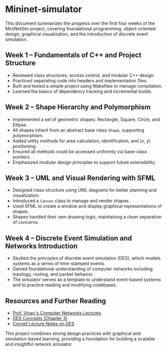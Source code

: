 # Mininet-simulator

This document summarizes the progress over the first four weeks of the MiniNetSim project, covering foundational programming, object-oriented design, graphical visualization, and the introduction of discrete event simulation.

## Week 1 – Fundamentals of C++ and Project Structure

- Reviewed class structures, access control, and modular C++ design.
- Practiced separating code into headers and implementation files.
- Built and tested a simple project using Makefiles to manage compilation.
- Learned the basics of dependency tracking and incremental builds.

## Week 2 – Shape Hierarchy and Polymorphism

- Implemented a set of geometric shapes: Rectangle, Square, Circle, and Ellipse.
- All shapes inherit from an abstract base class `Shape`, supporting polymorphism.
- Added utility methods for area calculation, identification, and (x, y) positioning.
- Ensured all methods could be accessed uniformly via base-class pointers.
- Emphasized modular design principles to support future extensibility.

## Week 3 – UML and Visual Rendering with SFML

- Designed class structure using UML diagrams for better planning and visualization.
- Introduced a `Canvas` class to manage and render shapes.
- Used SFML to create a window and display graphical representations of shapes.
- Shapes handled their own drawing logic, maintaining a clean separation of concerns.

## Week 4 – Discrete Event Simulation and Networks Introduction

- Studied the principles of discrete event simulation (DES), which models systems as a series of time-stamped events.
- Gained foundational understanding of computer networks including topology, routing, and packet behavior.
- The simulator serves as a template to understand event-based systems and to practice reading and modifying codebases.

## Resources and Further Reading

- [Prof. Vinay's Computer Networks Lectures](https://youtu.be/Lo_pIjzej1A?si=qcIB673zmFUzxZMj)
- [DES Concepts (Chapter 3)](https://cs.baylor.edu/~maurer/aida/desauto/chapter3.pdf)
- [Cornell Lecture Notes on DES](https://people.orie.cornell.edu/mru8/orie3120/lec/lec10.pdf)


This project combines strong design practices with graphical and simulation-based learning, providing a foundation for building a scalable and insightful network simulator.
